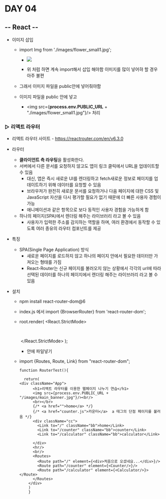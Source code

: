 # DAY 04

## -- React --

- 이미지 삽입

  - import Img from './images/flower_small1.jpg';

    - <img src={Img}></img>

    - 위 처럼 하면 계속 import해서 삽입 해야함 이미지를 많이 넣어햐 할 경우 아주 불편

  - 그래서 이미지 파일을 public안에 넣어줘야함

  - 이미지 파일을 public 안에 넣고

    - <img src={**process.env.PUBLIC_URL** + "./images/flower_small1.jpg"}/> 처리

### ▷ 리액트 라우터

- 리액트 라우터 사이트 - https://reactrouter.com/en/v6.3.0 

- 라우터

  - **클라이언트 측 라우팅**을 활성화한다.
  - 서버에서 다른 문서를 요청하지 않고도 앱이 링크 클릭에서 URL을 업데이트할 수 있음
    -  대신, 앱은 즉시 새로운 UI를 렌더링하고 fetch새로운 정보로 페이지를 업데이트하기 위해 데이터를 요청할 수 있음
    - 브라우저가 완전히 새로운 문서를 요청하거나 다음 페이지에 대한 CSS 및 JavaScript 자산을 다시 평가할 필요가 없기 때문에 더 빠른 사용자 경험이 가능
    -  애니메이션과 같은 항목으로 보다 동적인 사용자 경험을 가능하게 함
  - 하나의 페이지(SPA)에서 렌더링 해주는 라이브러리 라고 볼 수 있음
    - 사용자가 입력한 주소를 감지하는 역할을 하며, 여러 환경에서 동작할 수 있도록 여러 종유의 라우터 컴포넌트를 제공

- 특징

  - SPA(Single Page Application) 방식
    - 새로운 페이지를 로드하지 않고 하나의 페이지 안에서 필요한 데이터만 가져오는 형태를 가짐
    - React-Router는 신규 페이지를 불러오지 않는 상황에서 각각의 url에 따라 선택된 데이터를 하나의 페이지에서 렌더링 해주는 라이브러리 라고 볼 수 있음

- 설치 

  - npm install react-router-dom@6

  

  - index.js 에서 import {BrowserRouter} from 'react-router-dom';

  - root.render(
      <React.StrictMode>
       	<BrowserRouter>

    ​    		<App />
    ​    		<Myapp /> 
    ​    		<Imgtest/>

    ​    	</BrowserRouter>
      </React.StrictMode>
    );

    - <BrowserRouter>    </BrowserRouter> 안에 파일넣기 

  - import {Routes, Route, Link} from "react-router-dom";

    ~~~
    function RouterTest(){
    
      return(
    <div className="App">
          <h1>리액트 라우터를 이용한 웹페이지 나누기 연습</h1>
          <img src={process.env.PUBLIC_URL + "/images/main_banner.jpg"}/><br/>
          <br></br>
          {/* <a href="">home</a> */}
          {/* <a href="counter.js">카운터</a>  a 태그의 단점 페이지를 불러옴 */}
          <div className="cc">
            <Link to="/" className="bb">home</Link>
            <Link to="/counter" className="bb">counter</Link>
            <Link to="/calculator" className="bb">calculator</Link>
    
          </div>
          <hr/>
          <br/>
          <Routes>
            <Route path="/" element={<div>처음으로 오셨네요...</div>}/>
            <Route path="/counter" element={<Counter/>}/>
            <Route path="/calculator" element={<Calculator/>}></Route>
          </Routes>
        </div>
        )
        }
    ~~~

    